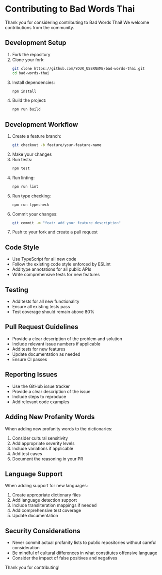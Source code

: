 # Contributing to Bad Words Thai

Thank you for considering contributing to Bad Words Thai! We welcome contributions from the community.

## Development Setup

1. Fork the repository
2. Clone your fork:
   ```bash
   git clone https://github.com/YOUR_USERNAME/bad-words-thai.git
   cd bad-words-thai
   ```
3. Install dependencies:
   ```bash
   npm install
   ```
4. Build the project:
   ```bash
   npm run build
   ```

## Development Workflow

1. Create a feature branch:
   ```bash
   git checkout -b feature/your-feature-name
   ```
2. Make your changes
3. Run tests:
   ```bash
   npm test
   ```
4. Run linting:
   ```bash
   npm run lint
   ```
5. Run type checking:
   ```bash
   npm run typecheck
   ```
6. Commit your changes:
   ```bash
   git commit -m "feat: add your feature description"
   ```
7. Push to your fork and create a pull request

## Code Style

- Use TypeScript for all new code
- Follow the existing code style enforced by ESLint
- Add type annotations for all public APIs
- Write comprehensive tests for new features

## Testing

- Add tests for all new functionality
- Ensure all existing tests pass
- Test coverage should remain above 80%

## Pull Request Guidelines

- Provide a clear description of the problem and solution
- Include relevant issue numbers if applicable
- Add tests for new features
- Update documentation as needed
- Ensure CI passes

## Reporting Issues

- Use the GitHub issue tracker
- Provide a clear description of the issue
- Include steps to reproduce
- Add relevant code examples

## Adding New Profanity Words

When adding new profanity words to the dictionaries:

1. Consider cultural sensitivity
2. Add appropriate severity levels
3. Include variations if applicable
4. Add test cases
5. Document the reasoning in your PR

## Language Support

When adding support for new languages:

1. Create appropriate dictionary files
2. Add language detection support
3. Include transliteration mappings if needed
4. Add comprehensive test coverage
5. Update documentation

## Security Considerations

- Never commit actual profanity lists to public repositories without careful consideration
- Be mindful of cultural differences in what constitutes offensive language
- Consider the impact of false positives and negatives

Thank you for contributing!